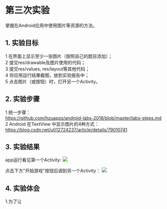 # 第三次实验 
掌握在Android应用中使用图片等资源的方法。
## 1. 实验目标
1    在界面上显示至少一张图片（按照自己的题目添加）；  
2    提交res/drawable及图片使用的代码；  
3    提交res/values, res/layout等其他代码；  
4    将应用运行结果截图，放到实验报告中；  
5    点击图片（或按钮）时，打开另一个Activity。  
## 2. 实验步骤

1   统一步骤：  
    https://github.com/hzuapps/android-labs-2018/blob/master/labs-steps.md  
2   Android 在TextView 中显示图片的4种方式：  
    https://blog.csdn.net/u012724237/article/details/79010741  


## 3. 实验结果
app运行看见第一个Activity:
![](https://github.com/yangyangyang2017/android-labs-2018/blob/master/soft1614080902221/%E7%AC%AC%E4%B8%89%E6%AC%A1%E5%AE%9E%E9%AA%8C%E8%BF%90%E8%A1%8C%E6%88%AA%E5%9B%BE1.png)



点击下方"开始游戏"按钮后调到另一个Activity：
![](https://github.com/yangyangyang2017/android-labs-2018/blob/master/soft1614080902221/%E7%AC%AC%E4%B8%89%E6%AC%A1%E5%AE%9E%E9%AA%8C%E8%BF%90%E8%A1%8C%E6%88%AA%E5%9B%BE2.png)

## 4. 实验体会
 1.为了让
